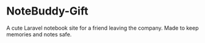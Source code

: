 # NoteBuddy-Gift
A cute Laravel notebook site for a friend leaving the company. Made to keep memories and notes safe.
